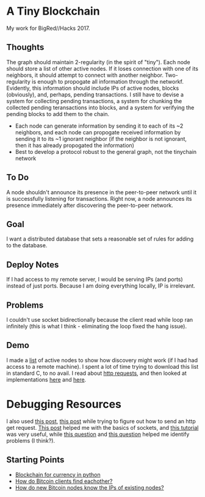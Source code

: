 # A Tiny Blockchain
My work for BigRed//Hacks 2017.

## Thoughts
The graph should maintain 2-regularity (in the spirit of "tiny"). Each node should store a list of other active nodes. If it loses connection with one of its neighbors, it should attempt to connect with another neighbor. Two-regularity is enough to propogate all information through the networkf. Evidently, this information should include IPs of active nodes, blocks (obviously), and, perhaps, pending transactions. I still have to devise a system for collecting pending transactions, a system for chunking the collected pending teransactions into blocks, and a system for verifying the pending blocks to add them to the chain.
- Each node can generate information by sending it to each of its ~2 neighbors, and each node can propogate received information by sending it to its ~1 ignorant neighbor (if the neighbor is not ignorant, then it has already propogated the information)
- Best to develop a protocol robust to the general graph, not the tinychain network

## To Do
A node shouldn't announce its presence in the peer-to-peer network until it is successfully listening for transactions. Right now, a node announces its presence immediately after discovering the peer-to-peer network.

## Goal
I want a distributed database that sets a reasonable set of rules for adding to the database.

## Deploy Notes
If I had access to my remote server, I would be serving IPs (and ports) instead of just ports. Because I am doing everything locally, IP is irrelevant.

## Problems
I couldn't use socket bidirectionally because the client read while loop ran infinitely (this is what I think - eliminating the loop fixed the hang issue).

## Demo
I made a [list](http://bingweb.binghamton.edu/~thoelze1/nodes) of active nodes to show how discovery might work (if I had had access to a remote machine). I spent a lot of time trying to download this list in standard C, to no avail. I read about [http requests](http://bingweb.binghamton.edu/~thoelze1/nodes), and then looked at implementations [here](https://stackoverflow.com/questions/11208299/http-get-request-using-c-without-libcurl) and [here](https://gist.github.com/nolim1t/126991).

# Debugging Resources
I also used [this post](https://stackoverflow.com/questions/2773396/whats-the-content-length-field-in-http-header), [this post](https://stackoverflow.com/questions/5681206/tcp-nodelay-not-found-on-ubuntu) while trying to figure out how to send an http get request. [This post](http://www.thegeekstuff.com/2011/12/c-socket-programming/?utm_source=feedburner) helped me with the basics of sockets, and [this tutorial](http://www.cs.rpi.edu/~moorthy/Courses/os98/Pgms/socket.html) was very useful, while [this question](http://www.cplusplus.com/forum/unices/115321/) and [this question](https://stackoverflow.com/questions/26297068/c-socket-connection-refused-at-the-second-try) helped me identify problems (I think?).

## Starting Points
- [Blockchain for currency in python](http://ecomunsing.com/build-your-own-blockchain)
- [How do Bitcoin clients find eachother?](https://bitcoin.stackexchange.com/questions/3536/how-do-bitcoin-clients-find-each-other)
- [How do new Bitcoin nodes know the IPs of existing nodes?](https://www.quora.com/In-a-blockchain-network-how-do-new-nodes-know-the-IP-addresses-of-other-nodes-to-connect-to)
